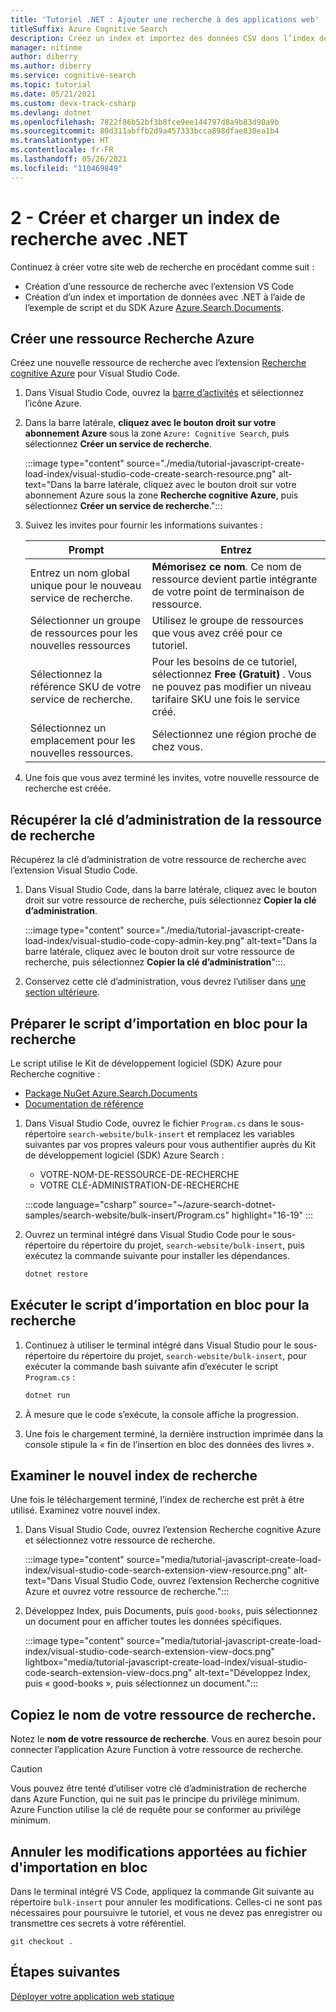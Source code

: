 ```yaml
---
title: 'Tutoriel .NET : Ajouter une recherche à des applications web'
titleSuffix: Azure Cognitive Search
description: Créez un index et importez des données CSV dans l’index de recherche avec .NET.
manager: nitinme
author: diberry
ms.author: diberry
ms.service: cognitive-search
ms.topic: tutorial
ms.date: 05/21/2021
ms.custom: devx-track-csharp
ms.devlang: dotnet
ms.openlocfilehash: 7822f86b52bf3b8fce9ee144797d8a9b83d90a9b
ms.sourcegitcommit: 80d311abffb2d9a457333bcca898dfae830ea1b4
ms.translationtype: HT
ms.contentlocale: fr-FR
ms.lasthandoff: 05/26/2021
ms.locfileid: "110469849"
---
```

# <a name="2---create-and-load-search-index-with-net"></a>2 - Créer et charger un index de recherche avec .NET

Continuez à créer votre site web de recherche en procédant comme suit :
* Création d’une ressource de recherche avec l’extension VS Code
* Création d’un index et importation de données avec .NET à l’aide de l’exemple de script et du SDK Azure [Azure.Search.Documents](https://www.nuget.org/packages/Azure.Search.Documents/).

## <a name="create-an-azure-search-resource"></a>Créer une ressource Recherche Azure 

Créez une nouvelle ressource de recherche avec l’extension [Recherche cognitive Azure](https://marketplace.visualstudio.com/items?itemName=ms-azuretools.vscode-azurecognitivesearch) pour Visual Studio Code.

1. Dans Visual Studio Code, ouvrez la [barre d’activités](https://code.visualstudio.com/docs/getstarted/userinterface) et sélectionnez l’icône Azure. 

1. Dans la barre latérale, **cliquez avec le bouton droit sur votre abonnement Azure** sous la zone `Azure: Cognitive Search`, puis sélectionnez **Créer un service de recherche**.

    :::image type="content" source="./media/tutorial-javascript-create-load-index/visual-studio-code-create-search-resource.png" alt-text="Dans la barre latérale, cliquez avec le bouton droit sur votre abonnement Azure sous la zone **Recherche cognitive Azure**, puis sélectionnez **Créer un service de recherche**.":::

1. Suivez les invites pour fournir les informations suivantes :

    |Prompt|Entrez|
    |--|--|
    |Entrez un nom global unique pour le nouveau service de recherche.|**Mémorisez ce nom**. Ce nom de ressource devient partie intégrante de votre point de terminaison de ressource.|
    |Sélectionner un groupe de ressources pour les nouvelles ressources|Utilisez le groupe de ressources que vous avez créé pour ce tutoriel.|
    |Sélectionnez la référence SKU de votre service de recherche.|Pour les besoins de ce tutoriel, sélectionnez **Free (Gratuit)** . Vous ne pouvez pas modifier un niveau tarifaire SKU une fois le service créé.|
    |Sélectionnez un emplacement pour les nouvelles ressources.|Sélectionnez une région proche de chez vous.|

1. Une fois que vous avez terminé les invites, votre nouvelle ressource de recherche est créée. 

## <a name="get-your-search-resource-admin-key"></a>Récupérer la clé d’administration de la ressource de recherche

Récupérez la clé d’administration de votre ressource de recherche avec l’extension Visual Studio Code. 

1. Dans Visual Studio Code, dans la barre latérale, cliquez avec le bouton droit sur votre ressource de recherche, puis sélectionnez **Copier la clé d’administration**.

    :::image type="content" source="./media/tutorial-javascript-create-load-index/visual-studio-code-copy-admin-key.png" alt-text="Dans la barre latérale, cliquez avec le bouton droit sur votre ressource de recherche, puis sélectionnez **Copier la clé d’administration**":::.

1. Conservez cette clé d’administration, vous devrez l’utiliser dans [une section ultérieure](#prepare-the-bulk-import-script-for-search). 

## <a name="prepare-the-bulk-import-script-for-search"></a>Préparer le script d’importation en bloc pour la recherche

Le script utilise le Kit de développement logiciel (SDK) Azure pour Recherche cognitive :

* [Package NuGet Azure.Search.Documents](https://www.nuget.org/packages/Azure.Search.Documents/)
* [Documentation de référence](/dotnet/api/overview/azure/search)

1. Dans Visual Studio Code, ouvrez le fichier `Program.cs` dans le sous-répertoire `search-website/bulk-insert` et remplacez les variables suivantes par vos propres valeurs pour vous authentifier auprès du Kit de développement logiciel (SDK) Azure Search :

    * VOTRE-NOM-DE-RESSOURCE-DE-RECHERCHE
    * VOTRE CLÉ-ADMINISTRATION-DE-RECHERCHE

    :::code language="csharp" source="~/azure-search-dotnet-samples/search-website/bulk-insert/Program.cs" highlight="16-19" :::

1. Ouvrez un terminal intégré dans Visual Studio Code pour le sous-répertoire du répertoire du projet, `search-website/bulk-insert`, puis exécutez la commande suivante pour installer les dépendances. 

    ```bash
    dotnet restore
    ```

## <a name="run-the-bulk-import-script-for-search"></a>Exécuter le script d’importation en bloc pour la recherche

1. Continuez à utiliser le terminal intégré dans Visual Studio pour le sous-répertoire du répertoire du projet, `search-website/bulk-insert`, pour exécuter la commande bash suivante afin d’exécuter le script `Program.cs` :

    ```bash
    dotnet run
    ```

1. À mesure que le code s’exécute, la console affiche la progression. 
1. Une fois le chargement terminé, la dernière instruction imprimée dans la console stipule la « fin de l’insertion en bloc des données des livres ».

## <a name="review-the-new-search-index"></a>Examiner le nouvel index de recherche

Une fois le téléchargement terminé, l’index de recherche est prêt à être utilisé. Examinez votre nouvel index.

1. Dans Visual Studio Code, ouvrez l’extension Recherche cognitive Azure et sélectionnez votre ressource de recherche.  

    :::image type="content" source="media/tutorial-javascript-create-load-index/visual-studio-code-search-extension-view-resource.png" alt-text="Dans Visual Studio Code, ouvrez l’extension Recherche cognitive Azure et ouvrez votre ressource de recherche.":::

1. Développez Index, puis Documents, puis `good-books`, puis sélectionnez un document pour en afficher toutes les données spécifiques.
 
    :::image type="content" source="media/tutorial-javascript-create-load-index/visual-studio-code-search-extension-view-docs.png" lightbox="media/tutorial-javascript-create-load-index/visual-studio-code-search-extension-view-docs.png" alt-text="Développez Index, puis « good-books », puis sélectionnez un document.":::

## <a name="copy-your-search-resource-name"></a>Copiez le nom de votre ressource de recherche.

Notez le **nom de votre ressource de recherche**. Vous en aurez besoin pour connecter l’application Azure Function à votre ressource de recherche. 

> [!CAUTION]
> Vous pouvez être tenté d’utiliser votre clé d’administration de recherche dans Azure Function, qui ne suit pas le principe du privilège minimum. Azure Function utilise la clé de requête pour se conformer au privilège minimum. 

## <a name="rollback-bulk-import-file-changes"></a>Annuler les modifications apportées au fichier d'importation en bloc

Dans le terminal intégré VS Code, appliquez la commande Git suivante au répertoire `bulk-insert` pour annuler les modifications. Celles-ci ne sont pas nécessaires pour poursuivre le tutoriel, et vous ne devez pas enregistrer ou transmettre ces secrets à votre référentiel. 

```git
git checkout .
```

## <a name="next-steps"></a>Étapes suivantes

[Déployer votre application web statique](tutorial-csharp-deploy-static-web-app.md)